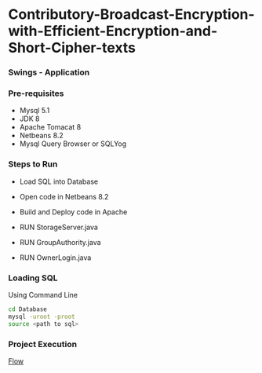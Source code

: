 # Contributory-Broadcast-Encryption-with-Efficient-Encryption-and-Short-Cipher-texts
### Swings - Application
### Pre-requisites
- Mysql 5.1
- JDK 8
- Apache Tomacat 8
- Netbeans 8.2
- Mysql Query Browser or  SQLYog
### Steps to Run

- Load SQL into Database
- Open code in Netbeans 8.2
- Build and Deploy code in Apache

-  RUN StorageServer.java
-  RUN GroupAuthority.java
-  RUN OwnerLogin.java 

### Loading SQL
Using Command Line
```sh
cd Database
mysql -uroot -proot
source <path to sql>
```
### Project Execution
[Flow](https://drive.google.com/file/d/1sgJa-tU1gOk-2kpY3Q3lqkdZkvPMBwr1/view?usp=sharing)
